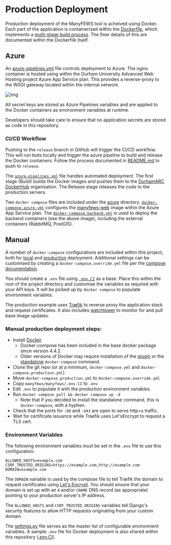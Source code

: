 # Production Deployment

Production deployment of the ManyFEWS tool is acheived using Docker. Each part of the application is containerized within the [Dockerfile](../Dockerfile), which implements a [multi-stage build process](https://docs.docker.com/build/building/multi-stage/). The finer details of this are documented within the Dockerfile itself.

## Azure

An [azure-pipelines.yml](../.github/azure/azure-pipelines.yml) file controls deployment to Azure. The nginx container is hosted using within the Durham University Advanced Web Hosting project Azure App Service plan. This provides a reverse-proxy to the WSGI gateway located within the internal network.

![img](https://user-images.githubusercontent.com/1038320/198277827-21862c80-695c-431a-9b74-ba3337b23cec.png)

All secret keys are stored as Azure Pipelines variables and are applied to the Docker containers as environment variables at runtime. 

Developers should take care to ensure that no application secrets are stored as code in this repository.

### CI/CD Workflow

Pushing to the `release` branch in GitHub will trigger the CI/CD workflow. This will run tests locally and trigger the azure pipeline to build and release the Docker containers. Follow the process documented in [README.md](../README.md#release-branch) to push to `release`.

The [`azure-pipelines.yml`](../.github/azure/azure-pipelines.yml) file handles automated deployment. The first stage (Build) builds the Docker images and pushes them to the [DurhamARC DockerHub](https://hub.docker.com/orgs/durhamarc/repositories) organisation. The Release stage releases the code to the production servers.

Two `docker compose` files are included under the [azure](../.github/azure) directory. [`docker-compose.azure.yml`](../.github/azure/docker-compose.azure.yml) configures the [manyfews-web](https://hub.docker.com/repository/docker/durhamarc/manyfews-web) image within the Azure App Service plan. The [`docker-compose.backend.yml`](../.github/azure/docker-compose.backend.yml) is used to deploy the backend containers (see the above image), including the external containers (RabbitMQ, PostGIS).

## Manual

A number of `docker-compose` configurations are included within this project, both for [local](../docker-compose.yml) and [production](../docker-compose.production.yml) deployment. Additional settings can be customised by creating a `docker-compose.override.yml` file per the [compose documentation](https://docs.docker.com/compose/extends/).

You should create a `.env` file using [`.env.CI`](../manyfews/manyfews/.env.CI) as a base. Place this within the root of the project directory and customise the variables as required with your API keys. It will be picked up by `docker compose` to populate environment variables.

The production example uses [Træfik](https://traefik.io/traefik) to reverse proxy the application stack and request certificates. It also includes [watchtower](https://github.com/containrrr/watchtower) to monitor for and pull base image updates. 

### Manual production deployment steps:

  *  Install [Docker](https://www.docker.com/)  
     * Docker-compose has been included in the base docker package since version 4.4.2.  
     * Older versions of Docker may require installation of the [plugin](https://docs.docker.com/compose/install/linux/) or the [standalone](https://docs.docker.com/compose/install/other/) `docker-compose` command.
  *  Clone the git repo (or at a minimum, `docker-compose.yml` and `docker-compose.production.yml`)
  *  Move `docker-compose.production.yml` to `docker-compose.override.yml`
  *  Copy `manyfews/manyfews/.env.CI` to `.env`
  *  Edit `.env` to populate it with the production environment variables.
  *  Run `docker compose pull && docker compose up -d`
     * Note that if you decided to install the standalone command, this is `docker-compose`, with a hyphen.
  *  Check that the ports for `:80` and `:443` are open to serve http+s traffic.
  *  Wait for certificate issuance while Traefik uses Let'sEncrypt to request a TLS cert.


### Environment Variables
The following environment variables *must* be set in the `.env` file to use this configuration:

```shell
ALLOWED_HOSTS=example.com
CSRF_TRUSTED_ORIGINS=https://example.com,http://example.com
DOMAIN=example.com
```

The `DOMAIN` variable is used by the compose file to tell Træfik the domain to request certificates using [Let's Encrypt](https://letsencrypt.org/docs/). You should ensure that your domain is set up with an `A` and/or `CNAME` DNS record (as appropriate) pointing to your production server's IP address.

The `ALLOWED_HOSTS` and `CSRF_TRUSTED_ORIGINS` variables tell Django's security features to allow HTTP requests originating from your custom domain. 

The [settings.py](../manyfews/manyfews/settings.py) file serves as the master list of configurable environment variables. A sample `.env` file for Docker deployment is also shared within this repository ([.env.CI](../manyfews/manyfews/.env.CI)).
